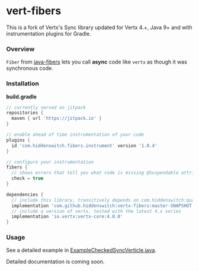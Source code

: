 # vert-fibers

This is a fork of Vertx's Sync library updated for Vertx 4.+, Java 9+ and with instrumentation plugins for Gradle.

### Overview

`Fiber` from [java-fibers](https://github.com/hiddenswitch/java-fibers) lets you call **async** code like `vertx` as
though it was synchronous code.

### Installation

**build.gradle**

```groovy
// currently served on jitpack
repositories {
  maven { url 'https://jitpack.io' }
}

// enable ahead of time instrumentation of your code
plugins {
  id 'com.hiddenswitch.fibers.instrument' version '1.0.4'
}

// configure your instrumentation
fibers {
  // shows errors that tell you what code is missing @Suspendable attributes
  check = true
}

dependencies {
  // include this library, transitively depends on com.hiddenswitch:quasar-core:10.0.3
  implementation 'com.github.hiddenswitch:vertx-fibers:master-SNAPSHOT'
  // include a version of vertx. tested with the latest 4.x series
  implementation 'io.vertx:vertx-core:4.0.0'
}
```

### Usage

See a detailed example
in [ExampleCheckedSyncVerticle.java](src/examples/java/io/vertx/ext/sync/examples/ExampleCheckedSyncVerticle.java).

Detailed documentation is coming soon.
